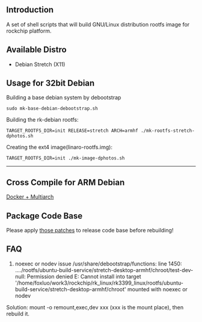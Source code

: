 ## Introduction
A set of shell scripts that will build GNU/Linux distribution rootfs image
for rockchip platform.

## Available Distro
* Debian Stretch (X11)

## Usage for 32bit Debian
Building a base debian system by debootstrap

    sudo mk-base-debian-debootstrap.sh

Building the rk-debian rootfs:

	TARGET_ROOTFS_DIR=init RELEASE=stretch ARCH=armhf ./mk-rootfs-stretch-dphotos.sh

Creating the ext4 image(linaro-rootfs.img):

	TARGET_ROOTFS_DIR=init ./mk-image-dphotos.sh
---

## Cross Compile for ARM Debian

[Docker + Multiarch](http://opensource.rock-chips.com/wiki_Cross_Compile#Docker)

## Package Code Base

Please apply [those patches](https://github.com/rockchip-linux/rk-rootfs-build/tree/master/packages-patches) to release code base before rebuilding!

## FAQ

1. noexec or nodev issue
/usr/share/debootstrap/functions: line 1450: ..../rootfs/ubuntu-build-service/stretch-desktop-armhf/chroot/test-dev-null: Permission denied
E: Cannot install into target '/home/foxluo/work3/rockchip/rk_linux/rk3399_linux/rootfs/ubuntu-build-service/stretch-desktop-armhf/chroot' mounted with noexec or nodev

Solution: mount -o remount,exec,dev xxx (xxx is the mount place), then rebuild it.
